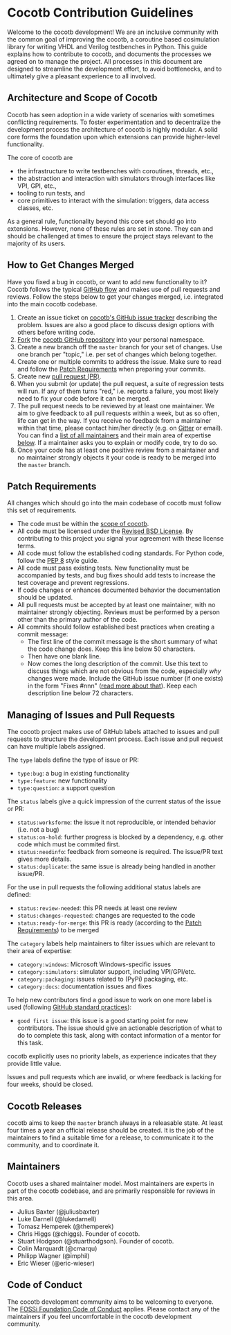 Cocotb Contribution Guidelines
==============================

Welcome to the cocotb development!
We are an inclusive community with the common goal of improving the cocotb, a coroutine based cosimulation library for writing VHDL and Verilog testbenches in Python.
This guide explains how to contribute to cocotb, and documents the processes we agreed on to manage the project.
All processes in this document are designed to streamline the development effort, to avoid bottlenecks, and to ultimately give a pleasant experience to all involved.

Architecture and Scope of Cocotb
--------------------------------

Cocotb has seen adoption in a wide variety of scenarios with sometimes conflicting requirements.
To foster experimentation and to decentralize the development process the architecture of cocotb is highly modular.
A solid core forms the foundation upon which extensions can provide higher-level functionality.

The core of cocotb are
- the infrastructure to write testbenches with coroutines, threads, etc.,
- the abstraction and interaction with simulators through interfaces like VPI, GPI, etc.,
- tooling to run tests, and
- core primitives to interact with the simulation: triggers, data access classes, etc.

As a general rule, functionality beyond this core set should go into extensions.
However, none of these rules are set in stone.
They can and should be challenged at times to ensure the project stays relevant to the majority of its users.


How to Get Changes Merged
-------------------------

Have you fixed a bug in cocotb, or want to add new functionality to it?
Cocotb follows the typical [GitHub flow](https://guides.github.com/introduction/flow/) and makes use of pull requests and reviews.
Follow the steps below to get your changes merged, i.e. integrated into the main cocotb codebase.

1. Create an issue ticket on [cocotb's GitHub issue tracker](https://github.com/cocotb/cocotb/issues) describing the problem.
   Issues are also a good place to discuss design options with others before writing code.
2. [Fork](https://help.github.com/articles/fork-a-repo/) the [cocotb GitHub repository](https://github.com/cocotb/cocotb) into your personal namespace.
3. Create a new branch off the `master` branch for your set of changes.
   Use one branch per "topic," i.e. per set of changes which belong together.
4. Create one or multiple commits to address the issue.
   Make sure to read and follow the [Patch Requirements](#patch-requirements) when preparing your commits.
5. Create new [pull request (PR)](https://github.com/cocotb/cocotb/pulls).
6. When you submit (or update) the pull request, a suite of regression tests will run.
   If any of them turns "red," i.e. reports a failure, you most likely need to fix your code before it can be merged.
7. The pull request needs to be reviewed by at least one maintainer.
   We aim to give feedback to all pull requests within a week, but as so often, life can get in the way.
   If you receive no feedback from a maintainer within that time, please contact him/her directly (e.g. on [Gitter](https://gitter.im/cocotb) or email). You can find a [list of all maintainers](#maintainers) and their main area of expertise [below](#maintainers).
   If a maintainer asks you to explain or modify code, try to do so.
8. Once your code has at least one positive review from a maintainer and no maintainer strongly objects it your code is ready to be merged into the `master` branch.


Patch Requirements
------------------

All changes which should go into the main codebase of cocotb must follow this set of requirements.

- The code must be within the [scope of cocotb](#architecture-and-scope-of-cocotb).
- All code must be licensed under the [Revised BSD License](https://github.com/cocotb/cocotb/blob/master/LICENSE).
  By contributing to this project you signal your agreement with these license terms.
- All code must follow the established coding standards.
  For Python code, follow the [PEP 8](https://www.python.org/dev/peps/pep-0008/) style guide.
- All code must pass existing tests.
  New functionality must be accompanied by tests, and bug fixes should add tests to increase the test coverage and prevent regressions.
- If code changes or enhances documented behavior the documentation should be updated.
- All pull requests must be accepted by at least one maintainer, with no maintainer strongly objecting.
  Reviews must be performed by a person other than the primary author of the code.
- All commits should follow established best practices when creating a commit message:
   - The first line of the commit message is the short summary of what the code change does.
     Keep this line below 50 characters.
   - Then have one blank line.
   - Now comes the long description of the commit.
     Use this text to discuss things which are not obvious from the code, especially *why* changes were made.
     Include the GitHub issue number (if one exists) in the form "Fixes #nnn" ([read more about that](https://help.github.com/articles/closing-issues-using-keywords/)).
     Keep each description line below 72 characters.


Managing of Issues and Pull Requests
------------------------------------

The cocotb project makes use of GitHub labels attached to issues and pull requests to structure the development process.
Each issue and pull request can have multiple labels assigned.

The `type` labels define the type of issue or PR:
- `type:bug`: a bug in existing functionality
- `type:feature`: new functionality
- `type:question`: a support question

The `status` labels give a quick impression of the current status of the issue or PR:
- `status:worksforme`: the issue it not reproducible, or intended behavior (i.e. not a bug)
- `status:on-hold`: further progress is blocked by a dependency, e.g. other code which must be commited first.
- `status:needinfo`: feedback from someone is required. The issue/PR text gives more details.
- `status:duplicate`: the same issue is already being handled in another issue/PR.

For the use in pull requests the following additional status labels are defined:
- `status:review-needed`: this PR needs at least one review
- `status:changes-requested`: changes are requested to the code
- `status:ready-for-merge`: this PR is ready (according to the [Patch Requirements](#patch-requirements)) to be merged

The `category` labels help maintainers to filter issues which are relevant to their area of expertise:
- `category:windows`: Microsoft Windows-specific issues
- `category:simulators`: simulator support, including VPI/GPI/etc.
- `category:packaging`: issues related to (PyPi) packaging, etc.
- `category:docs`: documentation issues and fixes

To help new contributors find a good issue to work on one more label is used (following [GitHub standard practices](#https://help.github.com/articles/helping-new-contributors-find-your-project-with-labels/)):
- `good first issue`: this issue is a good starting point for new contributors.
  The issue should give an actionable description of what to do to complete this task, along with contact information of a mentor for this task.

cocotb explicitly uses no priority labels, as experience indicates that they provide little value.

Issues and pull requests which are invalid, or where feedback is lacking for four weeks, should be closed.

Cocotb Releases
---------------

cocotb aims to keep the `master` branch always in a releasable state.
At least four times a year an official release should be created.
It is the job of the maintainers to find a suitable time for a release, to communicate it to the community, and to coordinate it.


Maintainers
-----------

Cocotb uses a shared maintainer model.
Most maintainers are experts in part of the cocotb codebase, and are primarily responsible for reviews in this area.

- Julius Baxter (@juliusbaxter)
- Luke Darnell (@lukedarnell)
- Tomasz Hemperek (@themperek)
- Chris Higgs (@chiggs).
  Founder of cocotb.
- Stuart Hodgson (@stuarthodgson).
  Founder of cocotb.
- Colin Marquardt (@cmarqu)
- Philipp Wagner (@imphil)
- Eric Wieser (@eric-wieser)

Code of Conduct
---------------

The cocotb development community aims to be welcoming to everyone.
The [FOSSi Foundation Code of Conduct](https://www.fossi-foundation.org/code-of-conduct) applies.
Please contact any of the maintainers if you feel uncomfortable in the cocotb development community.
